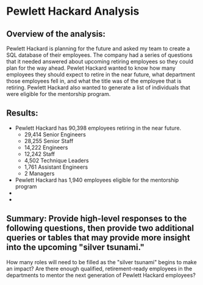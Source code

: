 # Pewlett Hackard Analysis

## Overview of the analysis:

Pewlett Hackard is planning for the future and asked my team to create a SQL database of their employees. The company had a series of questions that it needed answered about upcoming retiring employees so they could plan for the way ahead. Pewlet Hackard wanted to know how many employees they should expect to retire in the near future, what department those employees fell in, and what the title was of the employee that is retiring. Pewlett Hackard also wanted to generate a list of individuals that were eligible for the mentorship program.

## Results: 

- Pewlett Hackard has 90,398 employees retiring in the near future.
  - 29,414 Senior Engineers
  - 28,255 Senior Staff
  - 14,222 Engineers
  - 12,242 Staff
  - 4,502 Technique Leaders
  - 1,761 Assistant Engineers
  - 2 Managers
- Pewlett Hackard has 1,940 employees eligible for the mentorship program
- 
-

## Summary: Provide high-level responses to the following questions, then provide two additional queries or tables that may provide more insight into the upcoming "silver tsunami."
How many roles will need to be filled as the "silver tsunami" begins to make an impact?
Are there enough qualified, retirement-ready employees in the departments to mentor the next generation of Pewlett Hackard employees?

